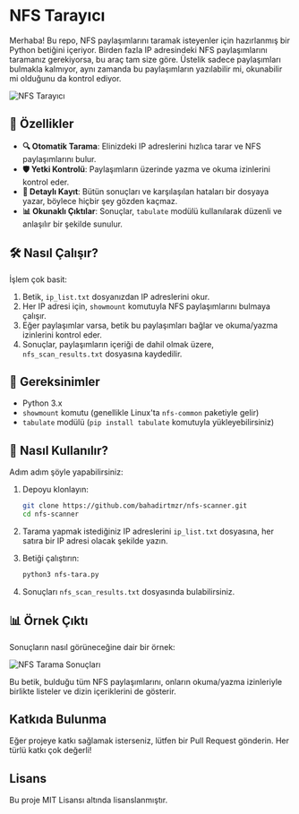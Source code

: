 
# NFS Tarayıcı

Merhaba! Bu repo, NFS paylaşımlarını taramak isteyenler için hazırlanmış bir Python betiğini içeriyor. Birden fazla IP adresindeki NFS paylaşımlarını taramanız gerekiyorsa, bu araç tam size göre. Üstelik sadece paylaşımları bulmakla kalmıyor, aynı zamanda bu paylaşımların yazılabilir mi, okunabilir mi olduğunu da kontrol ediyor.

![NFS Tarayıcı](https://via.placeholder.com/1000x200.png?text=NFS+Tarayıcı+Scripti)

## 🚀 Özellikler

- **🔍 Otomatik Tarama**: Elinizdeki IP adreslerini hızlıca tarar ve NFS paylaşımlarını bulur.
- **🛡️ Yetki Kontrolü**: Paylaşımların üzerinde yazma ve okuma izinlerini kontrol eder.
- **📝 Detaylı Kayıt**: Bütün sonuçları ve karşılaşılan hataları bir dosyaya yazar, böylece hiçbir şey gözden kaçmaz.
- **📊 Okunaklı Çıktılar**: Sonuçlar, `tabulate` modülü kullanılarak düzenli ve anlaşılır bir şekilde sunulur.

## 🛠️ Nasıl Çalışır?

İşlem çok basit:

1. Betik, `ip_list.txt` dosyanızdan IP adreslerini okur.
2. Her IP adresi için, `showmount` komutuyla NFS paylaşımlarını bulmaya çalışır.
3. Eğer paylaşımlar varsa, betik bu paylaşımları bağlar ve okuma/yazma izinlerini kontrol eder.
4. Sonuçlar, paylaşımların içeriği de dahil olmak üzere, `nfs_scan_results.txt` dosyasına kaydedilir.

## 🧰 Gereksinimler

- Python 3.x
- `showmount` komutu (genellikle Linux'ta `nfs-common` paketiyle gelir)
- `tabulate` modülü (`pip install tabulate` komutuyla yükleyebilirsiniz)

## 🚀 Nasıl Kullanılır?

Adım adım şöyle yapabilirsiniz:

1. Depoyu klonlayın:
   ```bash
   git clone https://github.com/bahadirtmzr/nfs-scanner.git
   cd nfs-scanner
   ```

2. Tarama yapmak istediğiniz IP adreslerini `ip_list.txt` dosyasına, her satıra bir IP adresi olacak şekilde yazın.

3. Betiği çalıştırın:
   ```bash
   python3 nfs-tara.py
   ```

4. Sonuçları `nfs_scan_results.txt` dosyasında bulabilirsiniz.

## 📊 Örnek Çıktı

Sonuçların nasıl görüneceğine dair bir örnek:

![NFS Tarama Sonuçları](https://via.placeholder.com/800x400.png?text=Örnek+NFS+Tarama+Sonuçları)

Bu betik, bulduğu tüm NFS paylaşımlarını, onların okuma/yazma izinleriyle birlikte listeler ve dizin içeriklerini de gösterir.

## Katkıda Bulunma

Eğer projeye katkı sağlamak isterseniz, lütfen bir Pull Request gönderin. Her türlü katkı çok değerli!

## Lisans

Bu proje MIT Lisansı altında lisanslanmıştır.

